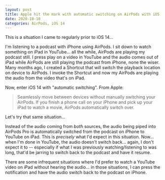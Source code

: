 ```yaml
---
layout: post
title: Apple hit the mark with automatic switching on AirPods with iOS 14
date: 2020-10-18
categories: AirPods, iOS 14
---
```


This is a situation I came to regularly prior to iOS 14... 

I'm listening to a podcast with iPhone using AirPods. I sit down to watch something on iPad in YouTube... all the while, AirPods are playing my podcast still. I press play on a video in YouTube and the audio comes out of iPad while AirPods are still playing the podcast from iPhone, none the wiser. Many months ago, I created a Shortcut that will switch the playback location on device to AirPods. I invoke the Shortcut and now my AirPods are playing the audio from the video that's on iPad. 

Now, enter iOS 14 with "automatic switching". From Apple: 

> Seamlessly move between devices without manually switching your AirPods. If you finish a phone call on your iPhone and pick up your iPad to watch a movie, AirPods automatically switch over.

Let's try that same situation... 

Instead of the audio coming from *both* sources, the audio being piped into AirPods Pro is automatically switched from the podcast on iPhone to YouTube on iPad. This is *precisely* what I'd expect in this situation. Now... when I'm done in YouTube, the audio doesn't switch back... again, I don't expect it to -- especially if what I was previously watching/listening to was long, that'd be jarring to switch back to the podcast and have it resume. 

There are some infrequent situations where I'd prefer to watch a YouTube video on iPad without hearing the audio... in those situations, I can press the notification and have the audio switch back to the podcast on iPhone. 